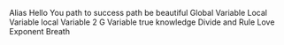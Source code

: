 Alias
Hello You
path to success
path be beautiful
Global Variable
Local Variable
local Variable 2
G Variable
true knowledge
Divide and Rule
Love Exponent Breath

